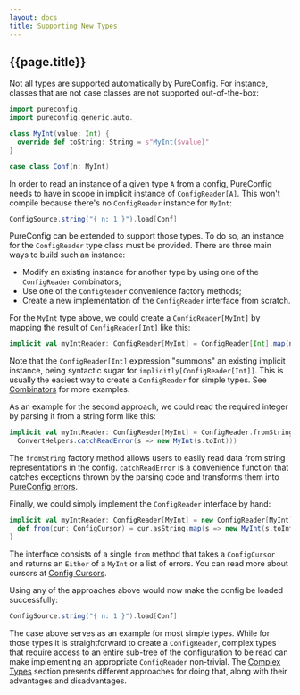 ```yaml
---
layout: docs
title: Supporting New Types
---
```


## {{page.title}}

Not all types are supported automatically by PureConfig. For instance, classes that are not case classes are not
supported out-of-the-box:

```scala mdoc:silent
import pureconfig._
import pureconfig.generic.auto._

class MyInt(value: Int) {
  override def toString: String = s"MyInt($value)"
}

case class Conf(n: MyInt)
```

In order to read an instance of a given type `A` from a config, PureConfig needs to have in scope in implicit instance
of `ConfigReader[A]`. This won't compile because there's no `ConfigReader` instance for `MyInt`:

```scala mdoc:fail
ConfigSource.string("{ n: 1 }").load[Conf]
```

PureConfig can be extended to support those types. To do so, an instance for the `ConfigReader` type class must be
provided. There are three main ways to build such an instance:

- Modify an existing instance for another type by using one of the `ConfigReader` combinators;
- Use one of the `ConfigReader` convenience factory methods;
- Create a new implementation of the `ConfigReader` interface from scratch.

For the `MyInt` type above, we could create a `ConfigReader[MyInt]` by mapping the result of `ConfigReader[Int]` like
this:

```scala mdoc:silent
implicit val myIntReader: ConfigReader[MyInt] = ConfigReader[Int].map(n => new MyInt(n))
```

Note that the `ConfigReader[Int]` expression "summons" an existing implicit instance, being syntactic sugar for `implicitly[ConfigReader[Int]]`. This is usually the easiest way to create a `ConfigReader` for simple types. See
[Combinators](combinators.html) for more examples.

As an example for the second approach, we could read the required integer by parsing it from a string form like this:

```scala mdoc:nest:silent
implicit val myIntReader: ConfigReader[MyInt] = ConfigReader.fromString[MyInt](
  ConvertHelpers.catchReadError(s => new MyInt(s.toInt)))
```

The `fromString` factory method allows users to easily read data from string representations in the config.
`catchReadError` is a convenience function that catches exceptions thrown by the parsing code and transforms them into
[PureConfig errors](error-handling.html).

Finally, we could simply implement the `ConfigReader` interface by hand:

```scala mdoc:nest:silent
implicit val myIntReader: ConfigReader[MyInt] = new ConfigReader[MyInt] {
  def from(cur: ConfigCursor) = cur.asString.map(s => new MyInt(s.toInt))
}
```

The interface consists of a single `from` method that takes a `ConfigCursor` and returns an `Either` of a `MyInt` or a
list of errors. You can read more about cursors at [Config Cursors](config-cursors.html).

Using any of the approaches above would now make the config be loaded successfully:

```scala mdoc
ConfigSource.string("{ n: 1 }").load[Conf]
```

The case above serves as an example for most simple types. While for those types it is straightforward to create a
`ConfigReader`, complex types that require access to an entire sub-tree of the configuration to be read can make
implementing an appropriate `ConfigReader` non-trivial. The [Complex Types](complex-types.html) section presents
different approaches for doing that, along with their advantages and disadvantages.
